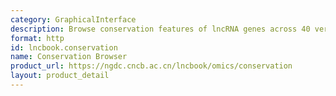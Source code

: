 ```yaml
---
category: GraphicalInterface
description: Browse conservation features of lncRNA genes across 40 vertebrates
format: http
id: lncbook.conservation
name: Conservation Browser
product_url: https://ngdc.cncb.ac.cn/lncbook/omics/conservation
layout: product_detail
---
```

